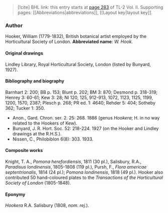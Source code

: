 > [!cite] BHL link: this entry starts at [page 283](https://www.biodiversitylibrary.org/page/33068525) of TL-2 Vol. II.
> Supporting pages: [[Abbreviations|abbreviations]], [[Layout key|layout key]].

### Author

Hooker, William (1779-1832), British botanical artist employed by the Horticultural Society of London. 
**Abbreviated name**: *W. Hook.*

#### Original drawings

Lindley Library, Royal Horticultural Society, London (listed by Bunyard, 1927).

#### Bibliography and biography

Barnhart 2: 200; BB p. 153; Blunt p. 202; BM 3: 870; Desmond p. 318-319; Henrey 3: 60-61; Kew 3: 28; NI 120, 125, 912-913, 1072, 1123, 1125, 1199, 1200, 1570, 2387; Plesch p. 268; PR ed. 1: 4640; Rehder 5: 404; Sotheby 362; Tucker 1: 350.
- Anon., Gard. Chron. ser. 2. 25: 268. 1886 (genus *Hookera*; H. in no way related to the Hookers of Kew).
- Bunyard, J. R. Hort. Soc. 52: 218-224. 1927 (on the Hooker and Lindley drawings at the R.H.S.).
- Nissen, C., Philobiblon 6(8): 303. 1933.

#### Composite works

Knight, T. A., *Pomona herefordiensis*, 1811 (30 pl.), Salisbury, R.A., *Paradisus londinensis*, 1805-1808 (119 pl.), Pursh, F., *Flora americae septentrionalis*, 1814 (24 pl.); *Pomona londinensis*, 1818 (49 pl.). Hooker also contributed 50 hand-coloured plates to the *Transactions of the Horticultural Society of London* (1805-1848).

#### Eponymy

*Hookera* R.A. Salisbury (1808, *nom. rej.*).

